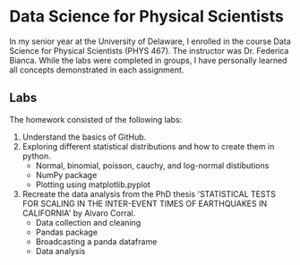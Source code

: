 # Data Science for Physical Scientists
In my senior year at the University of Delaware, I enrolled in the course Data Science for Physical Scientists
(PHYS 467). The instructor was Dr. Federica Bianca. While the labs were completed in groups, I have personally
learned all concepts demonstrated in each assignment.

## Labs
The homework consisted of the following labs:
1. Understand the basics of GitHub.
2. Exploring different statistical distributions and how to create them in python.
    * Normal, binomial, poisson, cauchy,  and log-normal distibutions
    * NumPy package
    * Plotting using matplotlib.pyplot
3. Recreate the data analysis from the PhD thesis 'STATISTICAL TESTS FOR SCALING IN THE INTER-EVENT
TIMES OF EARTHQUAKES IN CALIFORNIA' by Alvaro Corral.
    * Data collection and cleaning
    * Pandas package
    * Broadcasting a panda dataframe
    * Data analysis
